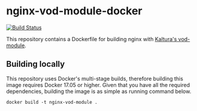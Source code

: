 # nginx-vod-module-docker

[![Build Status](https://cloud.drone.io/api/badges/nytimes/nginx-vod-module-docker/status.svg)](https://cloud.drone.io/nytimes/nginx-vod-module-docker)

This repository contains a Dockerfile for building nginx with [Kaltura's
vod-module](https://github.com/kaltura/nginx-vod-module).

## Building locally

This repository uses Docker's multi-stage builds, therefore building this image
requires Docker 17.05 or higher. Given that you have all the required
dependencies, building the image is as simple as running command below.

```
docker build -t nginx-vod-module .
```
